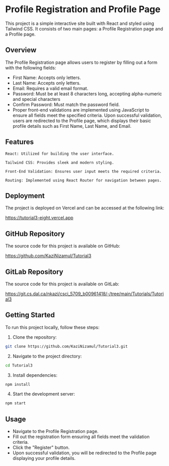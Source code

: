 # Profile Registration and Profile Page

This project is a simple interactive site built with React and styled using Tailwind CSS. It consists of two main pages: a Profile Registration page and a Profile page.

## Overview

The Profile Registration page allows users to register by filling out a form with the following fields:

- First Name: Accepts only letters.
- Last Name: Accepts only letters.
- Email: Requires a valid email format.
- Password: Must be at least 8 characters long, accepting alpha-numeric and special characters
- Confirm Password: Must match the password field.
- Proper front-end validations are implemented using JavaScript to ensure all fields meet the specified criteria. Upon successful validation, users are redirected to the Profile page, which displays their basic profile details such as First Name, Last Name, and Email.

## Features

```
React: Utilized for building the user interface.

Tailwind CSS: Provides sleek and modern styling.

Front-End Validation: Ensures user input meets the required criteria.

Routing: Implemented using React Router for navigation between pages.
```

## Deployment
The project is deployed on Vercel and can be accessed at the following link:

https://tutorial3-eight.vercel.app

## GitHub Repository

The source code for this project is available on GitHub:

https://github.com/KaziNizamul/Tutorial3

## GitLab Repository

The source code for this project is available on GitLab:

https://git.cs.dal.ca/nkazi/csci_5709_b00961418/-/tree/main/Tutorials/Tutorial3

## Getting Started

To run this project locally, follow these steps:

1. Clone the repository:
```bash
git clone https://github.com/KaziNizamul/Tutorial3.git
```

2. Navigate to the project directory:
```bash
cd Tutorial3
```

3. Install dependencies:
```bash
npm install
```

4. Start the development server:
```bash
npm start
```

## Usage

- Navigate to the Profile Registration page.
- Fill out the registration form ensuring all fields meet the validation criteria.
- Click the "Register" button.
- Upon successful validation, you will be redirected to the Profile page displaying your profile details.
